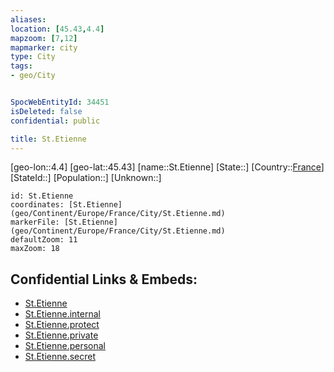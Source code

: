 ```yaml
---
aliases: 
location: [45.43,4.4]
mapzoom: [7,12] 
mapmarker: city 
type: City
tags:
- geo/City


SpocWebEntityId: 34451
isDeleted: false
confidential: public

title: St.Etienne
---
```

[geo-lon::4.4]
[geo-lat::45.43]
[name::St.Etienne]
[State::]
[Country::[France](geo/Continent/Europe/France.md)]
[StateId::]
[Population::]
[Unknown::]


```leaflet
id: St.Etienne
coordinates: [St.Etienne](geo/Continent/Europe/France/City/St.Etienne.md)
markerFile: [St.Etienne](geo/Continent/Europe/France/City/St.Etienne.md)
defaultZoom: 11 
maxZoom: 18
```


## Confidential Links & Embeds: 
- [St.Etienne](../../../../../../_public/geo/Continent/Europe/France/City/St.Etienne.md) 
- [St.Etienne.internal](../../../../../../_internal/geo/Continent/Europe/France/City/St.Etienne.internal.md) 
- [St.Etienne.protect](../../../../../../_protect/geo/Continent/Europe/France/City/St.Etienne.protect.md) 
- [St.Etienne.private](../../../../../../_private/geo/Continent/Europe/France/City/St.Etienne.private.md) 
- [St.Etienne.personal](../../../../../../_personal/geo/Continent/Europe/France/City/St.Etienne.personal.md) 
- [St.Etienne.secret](../../../../../../_secret/geo/Continent/Europe/France/City/St.Etienne.secret.md) 
